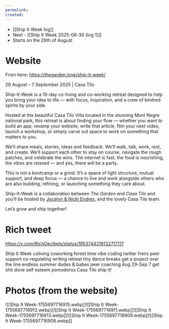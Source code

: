 ```yaml
---
permalink: 
created:
---
```

- [[Ship It Week log]]
- Next - [[Ship It Week 2025-08-30 (log 1)]]
- Starts on the 29th of August
# Website
From here: https://thegarden.love/ship-it-week/

29 August – 7 September 2025 | Casa Tilo

Ship-It-Week is a 10-day co-living and co-working retreat designed to help you bring your idea to life — with focus, inspiration, and a crew of kindred spirits by your side.

Hosted at the beautiful Casa Tilo Villa located in the stunning Mont Negre national park, this retreat is about finding your flow — whether you want to build an app, revamp your website, write that article, film your next video, launch a workshop, or simply carve out space to work on something that matters to you.

We’ll share meals, stories, ideas and feedback. We’ll walk, talk, work, rest, and create. We’ll support each other to stay on course, navigate the rough patches, and celebrate the wins. The internet is fast, the food is nourishing, the vibes are relaxed — and yes, there will be a party.

This is not a bootcamp or a grind. It’s a space of light structure, mutual support, and deep focus — a chance to live and work alongside others who are also building, refining, or launching something they care about.

Ship-It-Week is a collaboration between _The Garden_ and _Casa Tilo_ and you’ll be hosted by [Jocelyn & Nicki Endres](https://thegarden.love/who-we-are/), and the lovely Casa Tilo team.

Let’s grow and ship together!
# Rich tweet
https://x.com/RichDecibels/status/1953744319132717117

Ship It Week
coliving 
coworking 
forest time
vibe coding
twitter frens
peer support
co-regulating
writing retreat
tiny dance breaks
get a project over the line
endless summer
dudes & babes
peer coaching
Aug 29-Sep 7
get shit done
self esteem
pomodoros
Casa Tilo
ship it!
# Photos (from the website)
![[Ship It Week-1755697716915.webp]]![[Ship It Week-1755697716912.webp]]![[Ship It Week-1755697716911.webp]]![[Ship It Week-1755697716913.webp]]![[Ship It Week-1755697716909.webp]]![[Ship It Week-1755697716908.webp]]

